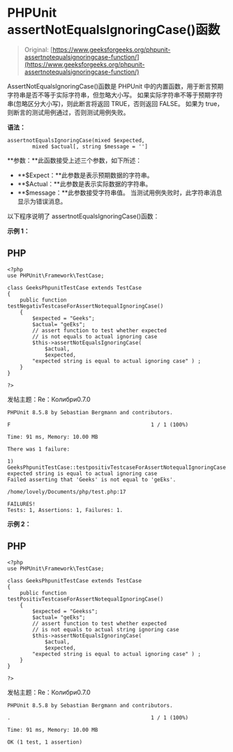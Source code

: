 # PHPUnit assertNotEqualsIgnoringCase()函数

> Original: [https://www.geeksforgeeks.org/phpunit-assertnotequalsignoringcase-function/](https://www.geeksforgeeks.org/phpunit-assertnotequalsignoringcase-function/)

AssertNotEqualsIgnoringCase()函数是 PHPUnit 中的内置函数，用于断言预期字符串是否不等于实际字符串，但忽略大小写。 如果实际字符串不等于预期字符串(忽略区分大小写)，则此断言将返回 TRUE，否则返回 FALSE。 如果为 true，则断言的测试用例通过，否则测试用例失败。

**语法：**

```
assertnotEqualsIgnoringCase(mixed $expected, 
        mixed $actual[, string $message = '']

```

**参数：**此函数接受上述三个参数，如下所述：

*   **$Expect：**此参数是表示预期数据的字符串。
*   **$Actual：**此参数是表示实际数据的字符串。
*   **$message：**此参数接受字符串值。 当测试用例失败时，此字符串消息显示为错误消息。

以下程序说明了 assertnotEqualsIgnoringCase()函数：

**示例 1：**

## PHP

```
<?php 
use PHPUnit\Framework\TestCase; 

class GeeksPhpunitTestCase extends TestCase 
{ 
    public function testNegativTestcaseForAssertNotequalIgnoringCase() 
    { 
        $expected = "Geeks"; 
        $actual= "geEks";  
        // assert function to test whether expected
        // is not equals to actual ignoring case
        $this->assertNotEqualsIgnoringCase(
            $actual, 
            $expected,
        "expected string is equal to actual ignoring case" ) ; 
    } 
} 

?> 
```

发帖主题：Re：Колибри0.7.0

```
PHPUnit 8.5.8 by Sebastian Bergmann and contributors.

F                                             1 / 1 (100%)

Time: 91 ms, Memory: 10.00 MB

There was 1 failure:

1) GeeksPhpunitTestCase::testpositivTestcaseForAssertNotequalIgnoringCase
expected string is equal to actual ignoring case
Failed asserting that 'Geeks' is not equal to 'geEks'.

/home/lovely/Documents/php/test.php:17

FAILURES!
Tests: 1, Assertions: 1, Failures: 1.
```

**示例 2：**

## PHP

```
<?php 
use PHPUnit\Framework\TestCase; 

class GeeksPhpunitTestCase extends TestCase 
{ 
    public function testPositivTestcaseForAssertNotequalIgnoringCase() 
    { 
        $expected = "Geekss"; 
        $actual= "geEks";  
        // assert function to test whether expected
        // is not equals to actual string ignoring case
        $this->assertNotEqualsIgnoringCase(
            $actual, 
            $expected,
        "expected string is equal to actual ignoring case" ) ; 
    } 
} 

?> 
```

发帖主题：Re：Колибри0.7.0

```
PHPUnit 8.5.8 by Sebastian Bergmann and contributors.

.                                             1 / 1 (100%)

Time: 91 ms, Memory: 10.00 MB

OK (1 test, 1 assertion)

```